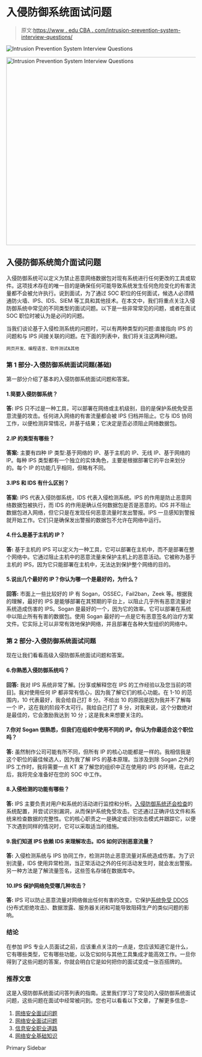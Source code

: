 # 入侵防御系统面试问题

> 原文:[https://www . edu CBA . com/intrusion-prevention-system-interview-questions/](https://www.educba.com/intrusion-prevention-system-interview-questions/)

![Intrusion Prevention System Interview Questions](../Images/96a4440cdc2a0646fc6b51ce9d42254a.png)

<noscript><img class="alignnone size-full wp-image-251460" src="../Images/96a4440cdc2a0646fc6b51ce9d42254a.png" alt="Intrusion Prevention System Interview Questions" width="900" height="500" data-original-src="https://cdn.educba.com/academy/wp-content/uploads/2019/11/Intrusion-Prevention-System-Interview-Questions-1.png"/></noscript>

## 入侵防御系统简介面试问题

入侵防御系统可以定义为禁止恶意网络数据包对现有系统进行任何更改的工具或软件。这项技术存在的唯一目的是确保任何可能导致系统发生任何危险变化的有害流量都不会被允许执行。说到面试，为了通过 SOC 职位的任何面试，候选人必须精通防火墙、IPS、IDS、SIEM 等工具和其他技术。在本文中，我们将重点关注入侵防御系统中常见的不同类型的面试问题。以下是一些非常常见的问题，或者在面试 SOC 职位时被认为是必问的问题。

当我们谈论基于入侵检测系统的问题时，可以有两种类型的问题:直接指向 IPS 的问题和与 IPS 间接关联的问题。在下面的列表中，我们将关注这两种问题。

<small>网页开发、编程语言、软件测试&其他</small>

### 第 1 部分-入侵防御系统面试问题(基础)

第一部分介绍了基本的入侵防御系统面试问题和答案。

#### 1.简要入侵防御系统？

**答:**
IPS 只不过是一种工具，可以部署在网络或主机级别，目的是保护系统免受恶意流量的攻击。任何进入网络的有害流量都会被 IPS 归档并阻止。它与 IDS 协同工作，以便检测异常情况，并基于结果；它决定是否必须阻止网络数据包。

#### 2.IP 的类型有哪些？

**答案:**
主要有四种 IP 类型:基于网络的 IP、基于主机的 IP、无线 IP、基于网络的 IP。每种 IPS 类型都有一个独立的实体角色，主要是根据部署它的平台来划分的。每个 IP 的功能几乎相同，但略有不同。

#### 3.IPS 和 IDS 有什么区别？

**答案:**
IPS 代表入侵防御系统，IDS 代表入侵检测系统。IPS 的作用是防止恶意网络数据包被执行，而 IDS 的作用是确认任何数据包是否是恶意的。IDS 并不阻止数据包进入网络，但它只是在发现任何恶意流量时发出警报。IPS 一旦感知到警报就开始工作。它们只是确保发出警报的数据包不允许在网络中运行。

#### 4.什么是基于主机的 IP？

**答:**
基于主机的 IPS 可以定义为一种工具，它可以部署在主机中，而不是部署在整个网络中。它通过阻止主机中的恶意流量来保护主机上的恶意活动。它被称为基于主机的 IPS，因为它只能部署在主机中，无法达到保护整个网络的目的。

#### 5.说出几个最好的 IP？你认为哪一个是最好的，为什么？

**回答:**
市面上一些比较好的 IP 有 Sogan，OSSEC，Fail2ban，Zeek 等。根据我的理解，最好的 IPS 是能够部署在其预期的平台上，以阻止几乎所有恶意流量对系统造成伤害的 IPS。Sogan 是最好的一个，因为它的效率。它可以部署在系统中以阻止所有有害的数据包。使用 Sogan 最好的一点是它有恶意签名的治疗方案文件。它实际上可以非常有效地保护网络，并且部署在各种大型组织的网络中。

### 第 2 部分-入侵防御系统面试问题

现在让我们看看高级入侵防御系统面试问题和答案。

#### 6.你熟悉入侵防御系统吗？

**回答:**
我对 IPS 系统非常了解。[分享或解释您在 IPS 的工作经验以及您当前的项目]。我对使用任何 IP 都非常有信心，因为我了解它们的核心功能。在 1-10 的范围内，10 代表最好，我会给自己打 8 分。不给出 10 的原因是因为我并不了解每一个 IP，这在我的阶段不太可行。我给自己打了 8 分，对我来说，这个分数绝对是最佳的，它会激励我达到 10 分；这是我未来想要关注的。

#### 7.你对 Sogan 很熟悉，但我们在组织中使用不同的 IP。你认为你最适合这个职位吗？

**答:**
虽然制作公司可能有所不同，但所有 IP 的核心功能都是一样的。我相信我是这个职位的最佳候选人，因为我了解 IPS 的基本原理。当涉及到除 Sogan 之外的 IPS 工作时，我将需要一点 KT 来了解您的组织中正在使用的 IPS 的环境，在此之后，我将完全准备好在您的 SOC 中工作。

#### 8.入侵检测的功能有哪些？

**答:**
IPS 主要负责对用户和系统的活动进行监控和分析。[入侵防御系统还会检查](https://www.educba.com/types-of-intrusion-prevention-system/)的系统配置，并尝试识别漏洞，从而保护系统免受攻击。它还通过正确评估文件和系统来检查数据的完整性。它的核心职责之一是确定或识别攻击模式并跟踪它，以便下次遇到同样的情况时，它可以采取适当的措施。

#### 9.我们知道 IPS 依赖 IDS 来理解攻击。IDS 如何识别恶意流量？

**答:**
入侵检测系统与 IPS 协同工作，检测并防止恶意流量对系统造成伤害。为了识别流量，IDS 使用异常检测，当正常活动之外的任何活动发生时，就会发出警报。另一种方法是了解流量签名，这些签名存储在数据库中。

#### 10.IPS 保护网络免受哪几种攻击？

**答:**
IPS 可以防止恶意流量对网络做出任何有害的改变。它保护[系统免受 DDOS](https://www.educba.com/what-is-ddos-attack/) (分布式拒绝攻击)、数据泄露、服务器关闭和可能导致阻碍生产的类似问题的影响。

### 结论

在参加 IPS 专业人员面试之前，应该重点关注的一点是，您应该知道它是什么，它有哪些类型，它有哪些功能，以及它如何与其他工具集成才能高效工作。一旦你得到了这些问题的答案，你就会明白它是如何把你的面试变成一张百搭牌的。

### 推荐文章

这是入侵防御系统面试问答列表的指南。这里我们学习了常见的入侵防御系统面试问题，这些问题在面试中经常被问到。您也可以看看以下文章，了解更多信息–

1.  [网络安全面试问题](https://www.educba.com/cyber-security-interview-questions/)
2.  [网络安全面试问题](https://www.educba.com/network-security-interview-questions/)
3.  [信息安全职业道路](https://www.educba.com/information-security-career-path/)
4.  [网络安全基础知识](https://www.educba.com/cybersecurity-fundamentals/)

<footer class="entry-footer">

<aside class="sidebar sidebar-primary widget-area" role="complementary" aria-label="Primary Sidebar">Primary Sidebar</aside>

</footer>